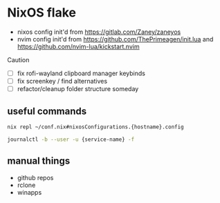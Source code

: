 # NixOS flake

- nixos config init'd from <https://gitlab.com/Zaney/zaneyos>
- nvim config init'd from <https://github.com/ThePrimeagen/init.lua> and <https://github.com/nvim-lua/kickstart.nvim>

> [!CAUTION]
>
> - [ ] fix rofi-wayland clipboard manager keybinds
> - [ ] fix screenkey / find alternatives
> - [ ] refactor/cleanup folder structure someday

## useful commands

```sh
nix repl ~/conf.nix#nixosConfigurations.{hostname}.config
```
```sh
journalctl -b --user -u {service-name} -f
```

## manual things

- github repos
- rclone
- winapps
